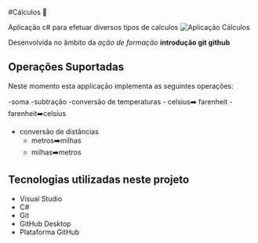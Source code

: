 #Cálculos :1234:

Aplicação c# para efetuar diversos tipos de calculos
![Aplicação Cálculos](aplicação-calculos.png)

Desenvolvida no âmbito da *_ação de formação_* **introdução git github**
## Operações Suportadas
Neste momento esta applicação implementa as seguintes operações:

-soma
-subtração
-conversão de temperaturas
    - celsius:arrow_right: farenheit
    - farenheit:arrow_right:celsius
- conversão de distâncias
    - metros:arrow_right:milhas
    - milhas:arrow_right:metros


## Tecnologias utilizadas neste projeto
- Visual Studio
- C#
- Git
- GitHub Desktop
- Plataforma GitHub

